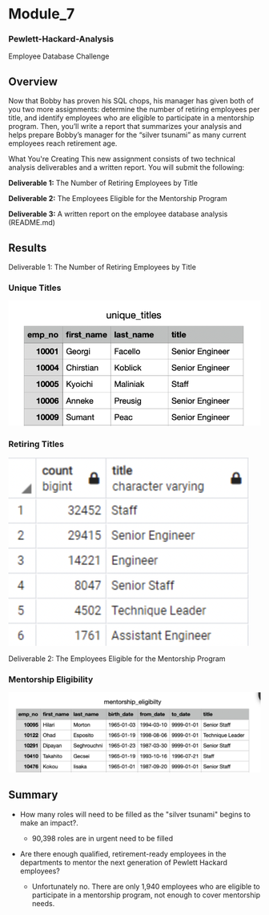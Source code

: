 # Module_7
### **Pewlett-Hackard-Analysis**  
Employee Database Challenge

## Overview
Now that Bobby has proven his SQL chops, his manager has given both of you two more assignments: determine the number of retiring employees per title, and identify employees who are eligible to participate in a mentorship program. Then, you’ll write a report that summarizes your analysis and helps prepare Bobby’s manager for the “silver tsunami” as many current employees reach retirement age.

What You're Creating
This new assignment consists of two technical analysis deliverables and a written report. You will submit the following:

  **Deliverable 1:** The Number of Retiring Employees by Title <br>
  
  **Deliverable 2:** The Employees Eligible for the Mentorship Program<br>
  
  **Deliverable 3:** A written report on the employee database analysis (README.md)<br>

## Results

Deliverable 1: The Number of Retiring Employees by Title 
### Unique Titles
![Alt text](https://github.com/f-marquez/Module_7/blob/main/Resources/unique_csv.png) 

### Retiring Titles
![Alt text](https://github.com/f-marquez/Module_7/blob/main/Resources/3.2.PNG) 

Deliverable 2: The Employees Eligible for the Mentorship Program<br>
### Mentorship Eligibility
![Alt text](https://github.com/f-marquez/Module_7/blob/main/Resources/mentorship%20eligbility.png)
## Summary

- How many roles will need to be filled as the "silver tsunami" begins to make an impact?.
   - 90,398 roles are in urgent need to be filled 

- Are there enough qualified, retirement-ready employees in the departments to mentor the next generation of Pewlett Hackard employees?
    - Unfortunately no. There are only 1,940 employees who are eligible to participate in a mentorship program, not enough to cover mentorship needs.

